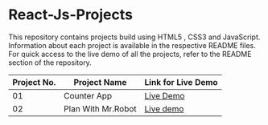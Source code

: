 # React-Js-Projects

This repository contains projects build using HTML5 , CSS3 and JavaScript. Information about each project is available in the respective README files. For quick access to the live demo of all the projects, refer to the README section of the repository.


| Project No.   | Project Name  | Link for Live Demo    |
| ------------- | ------------- | -------- |
| 01          | Counter App       | [Live Demo](https://react-counter-app-1999.netlify.app/)  |
| 02 | Plan With Mr.Robot | [Live demo](https://react-plan-with-ashish-1999.netlify.app/) |
